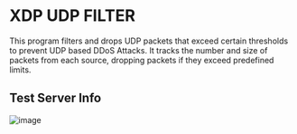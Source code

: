 # XDP UDP FILTER

This program filters and drops UDP packets that exceed certain thresholds to prevent UDP based DDoS Attacks. It tracks the number and size of packets from each source, dropping packets if they exceed predefined limits.

## Test Server Info
![image](https://github.com/user-attachments/assets/407c2eb8-ac1f-486c-bf9b-7a2565fe1f2e)







